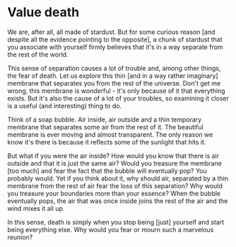 # Value death

We are, after all, all made of stardust. But for some curious reason [and despite all the evidence pointing to the opposite], a chunk of stardust that you associate with yourself firmly believes that it's in a way separate from the rest of the world.

This sense of separation causes a lot of trouble and, among other things, the fear of death.
Let us explore this thin [and in a way rather imaginary] membrane that separates you from the rest of the universe. Don't get me wrong, this membrane is wonderful - it's only because of it that everything exists. But it's also the cause of a lot of your troubles, so examining it closer is a useful (and interesting) thing to do.

Think of a soap bubble. Air inside, air outside and a thin temporary membrane that separates some air from the rest of it. The beautiful membrane is ever moving and almost transparent. The only reason we know it's there is because it reflects some of the sunlight that hits it.

But what if you were the air inside? How would you know that there is air outside and that it is just the same air? Would you treasure the membrane [too much] and fear the fact that the bubble will eventually pop? You probably would. Yet if you think about it, why should air, separated by a thin membrane from the rest of air fear the loss of this separation? Why would you treasure your boundaries more than your essence? When the bubble eventually pops, the air that was once inside joins the rest of the air and the wind mixes it all up.

In this sense, death is simply when you stop being [just] yourself and start being everything else. Why would you fear or mourn such a marvelous reunion?
